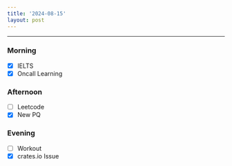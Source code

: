 ```yaml
---
title: '2024-08-15'
layout: post
---
```


---

### Morning

- [x] IELTS
- [x] Oncall Learning

### Afternoon

- [ ] Leetcode
- [x] New PQ

### Evening

- [ ] Workout
- [x] crates.io Issue
